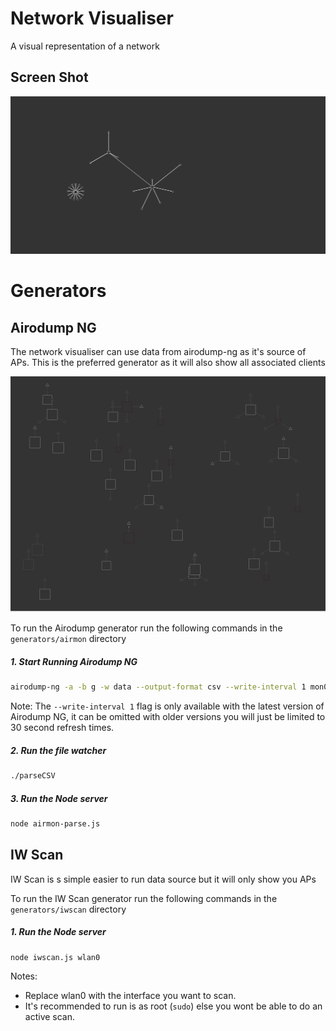 # Network Visualiser

A visual representation of a network

## Screen Shot
![screenshot](screenshot.png)

# Generators

## Airodump NG

The network visualiser can use data from airodump-ng as it's source of APs.
This is the preferred generator as it will also show all associated clients

![Airmon Data Screenshot](generators/airmon/Screenshot.png)

To run the Airodump generator run the following commands in the `generators/airmon` directory

##### 1. Start Running Airodump NG

```bash
airodump-ng -a -b g -w data --output-format csv --write-interval 1 mon0
```

Note: The `--write-interval 1` flag is only available with the latest version of Airodump NG, it can be omitted
with older versions you will just be limited to 30 second refresh times.


##### 2. Run the file watcher

```bash
./parseCSV
```

##### 3. Run the Node server

```bash
node airmon-parse.js
```

## IW Scan

IW Scan is s simple easier to run data source but it will only show you APs

To run the IW Scan generator run the following commands in the `generators/iwscan` directory

##### 1.  Run the Node server

```bash
node iwscan.js wlan0
```

Notes:

- Replace wlan0 with the interface you want to scan.
- It's recommended to run is as root (`sudo`) else you wont be able to do an active scan.